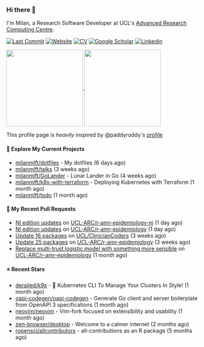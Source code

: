 ### Hi there 👋

I'm Milan, a Research Software Developer at UCL's [Advanced Research Computing
Centre](https://www.ucl.ac.uk/advanced-research-computing/advanced-research-computing-centre).

[![Last Commit](https://img.shields.io/github/last-commit/milanmlft/milanmlft?label=updated)](https://github.com/milanmlft)
[![Website](https://img.shields.io/badge/GitHub%20Pages-222?logo=githubpages&logoColor=fff&style=for-the-badge&style=flat)](https://milanmlft.dev)
[![CV](https://img.shields.io/badge/CV-PDF-pink.svg)](https://milanmlft.netlify.app/uploads/resume.pdf)
[![Google Scholar](https://img.shields.io/badge/Google%20Scholar-4285F4?logo=googlescholar&logoColor=fff&style=for-the-badge&style=flat)](https://scholar.google.com/citations?user=LwW40HQAAAAJ&hl=en)
[![Linkedin](https://img.shields.io/badge/LinkedIn-0A66C2?logo=linkedin&logoColor=fff&style=for-the-badge&style=flat)](http://www.linkedin.com/in/milan-malfait)


<a href="https://github.com/milanmlft/milanmlft#gh-dark-mode-only">
  <img height=200 align="center" src="https://github-readme-stats-paddyroddy.vercel.app/api?username=milanmlft&disable_animations=true&hide_border=true&hide_title=true&include_all_commits=true&rank_icon=github&show=prs_merged,reviews&show_icons=true&theme=tokyonight" />
</a>


<a href="https://github.com/milanmlft/milanmlft#gh-light-mode-only">
  <img height=200 align="center" src="https://github-readme-stats-paddyroddy.vercel.app/api?username=milanmlft&disable_animations=true&hide_border=true&hide_title=true&include_all_commits=true&rank_icon=github&show=prs_merged,reviews&show_icons=true&theme=default" />
</a>

This profile page is _heavily_ inspired by @paddyroddy's [profile](https://github.com/paddyroddy/paddyroddy)

#### 👷 Explore My Current Projects

- [milanmlft/dotfiles](https://github.com/milanmlft/dotfiles) - My dotfiles
  (6 days ago)
- [milanmlft/talks](https://github.com/milanmlft/talks)
  (3 weeks ago)
- [milanmlft/GoLander](https://github.com/milanmlft/GoLander) - Lunar Lander in Go
  (4 weeks ago)
- [milanmlft/k8s-with-terraform](https://github.com/milanmlft/k8s-with-terraform) - Deploying Kubernetes with Terraform
  (1 month ago)
- [milanmlft/todo](https://github.com/milanmlft/todo)
  (1 month ago)

#### 🔨 My Recent Pull Requests

- [NI edition updates](https://github.com/UCL-ARC/r-amr-epidemiology-ni/pull/1) on [UCL-ARC/r-amr-epidemiology-ni](https://github.com/UCL-ARC/r-amr-epidemiology-ni)
  (1 day ago)
- [NI edition updates](https://github.com/UCL-ARC/r-amr-epidemiology/pull/62) on [UCL-ARC/r-amr-epidemiology](https://github.com/UCL-ARC/r-amr-epidemiology)
  (1 day ago)
- [Update 16 packages](https://github.com/UCL/ClinicianCoders/pull/56) on [UCL/ClinicianCoders](https://github.com/UCL/ClinicianCoders)
  (3 weeks ago)
- [Update 25 packages](https://github.com/UCL-ARC/r-amr-epidemiology/pull/60) on [UCL-ARC/r-amr-epidemiology](https://github.com/UCL-ARC/r-amr-epidemiology)
  (3 weeks ago)
- [Replace multi-trust logistic model with something more sensible](https://github.com/UCL-ARC/r-amr-epidemiology/pull/55) on [UCL-ARC/r-amr-epidemiology](https://github.com/UCL-ARC/r-amr-epidemiology)
  (1 month ago)

#### ⭐ Recent Stars

- [derailed/k9s](https://github.com/derailed/k9s) - 🐶 Kubernetes CLI To Manage Your Clusters In Style!
  (1 month ago)
- [oapi-codegen/oapi-codegen](https://github.com/oapi-codegen/oapi-codegen) - Generate Go client and server boilerplate from OpenAPI 3 specifications
  (1 month ago)
- [neovim/neovim](https://github.com/neovim/neovim) - Vim-fork focused on extensibility and usability
  (1 month ago)
- [zen-browser/desktop](https://github.com/zen-browser/desktop) - Welcome to a calmer internet
  (2 months ago)
- [ropensci/allcontributors](https://github.com/ropensci/allcontributors) - all-contributions as an R package
  (5 months ago)
